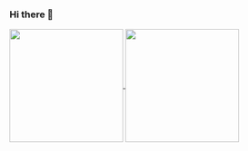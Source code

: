 ### Hi there 👋

<!--
**volcano621/volcano621** is a ✨ _special_ ✨ repository because its `README.md` (this file) appears on your GitHub profile.

Here are some ideas to get you started:

- 🔭 I’m currently working on ...
- 🌱 I’m currently learning ...
- 👯 I’m looking to collaborate on ...
- 🤔 I’m looking for help with ...
- 💬 Ask me about ...
- 📫 How to reach me: ...
- 😄 Pronouns: ...
- ⚡ Fun fact: ...
-->


<a href="https://github.com/volcano621/github-readme-stats">
  <img height=200 align="center" src="https://github-readme-stats.vercel.app/api?username=volcano621" />
</a>
<a href="https://github.com/volcano621/convoychat">
  <img height=200 align="center" src="https://github-readme-stats.vercel.app/api/top-langs?username=volcano621&layout=donut&langs_count=8&card_width=320" />
</a>
